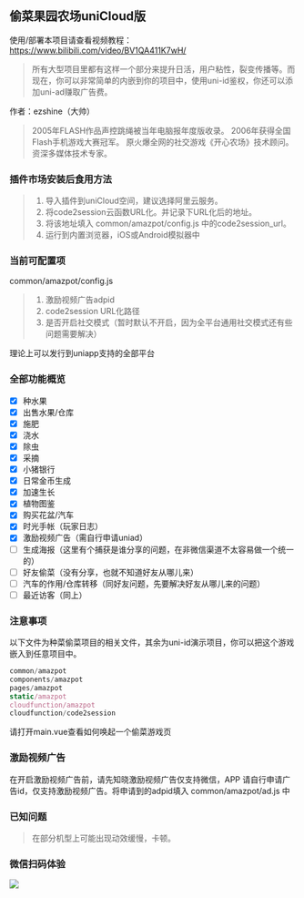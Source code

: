 
## 偷菜果园农场uniCloud版

使用/部署本项目请查看视频教程：https://www.bilibili.com/video/BV1QA411K7wH/

> 所有大型项目里都有这样一个部分来提升日活，用户粘性，裂变传播等。而现在，你可以非常简单的内嵌到你的项目中，使用uni-id鉴权，你还可以添加uni-ad赚取广告费。

作者：ezshine（大帅）
> 2005年FLASH作品声控跳绳被当年电脑报年度版收录。
> 2006年获得全国Flash手机游戏大赛冠军。
> 原火爆全网的社交游戏《开心农场》技术顾问。
> 资深多媒体技术专家。

### 插件市场安装后食用方法

> 1. 导入插件到uniCloud空间，建议选择阿里云服务。
> 2. 将code2session云函数URL化。并记录下URL化后的地址。
> 3. 将该地址填入 common/amazpot/config.js 中的code2session_url。
> 4. 运行到内置浏览器，iOS或Android模拟器中

### 当前可配置项
common/amazpot/config.js

> 1. 激励视频广告adpid
> 2. code2session URL化路径
> 3. 是否开启社交模式（暂时默认不开启，因为全平台通用社交模式还有些问题需要解决）

理论上可以发行到uniapp支持的全部平台

### 全部功能概览

- [x] 种水果
- [x] 出售水果/仓库
- [x] 施肥
- [x] 浇水
- [x] 除虫
- [x] 采摘
- [x] 小猪银行
- [x] 日常金币生成
- [x] 加速生长
- [x] 植物图鉴
- [x] 购买花盆/汽车
- [x] 时光手帐（玩家日志）
- [x] 激励视频广告（需自行申请uniad）
- [ ] 生成海报（这里有个捕获是谁分享的问题，在非微信渠道不太容易做一个统一的）
- [ ] 好友偷菜（没有分享，也就不知道好友从哪儿来）
- [ ] 汽车的作用/仓库转移（同好友问题，先要解决好友从哪儿来的问题）
- [ ] 最近访客（同上）

### 注意事项

以下文件为种菜偷菜项目的相关文件，其余为uni-id演示项目，你可以把这个游戏嵌入到任意项目中。
~~~~javascript
common/amazpot
components/amazpot
pages/amazpot
static/amazpot
cloudfunction/amazpot
cloudfunction/code2session
~~~~

请打开main.vue查看如何唤起一个偷菜游戏页

### 激励视频广告
在开启激励视频广告前，请先知晓激励视频广告仅支持微信，APP
请自行申请广告id，仅支持激励视频广告。将申请到的adpid填入 common/amazpot/ad.js 中

### 已知问题
> 在部分机型上可能出现动效缓慢，卡顿。


### 微信扫码体验
![](https://img.huimin111.com/uploads/201910/07/16/icnj04rzeh1.jpg)